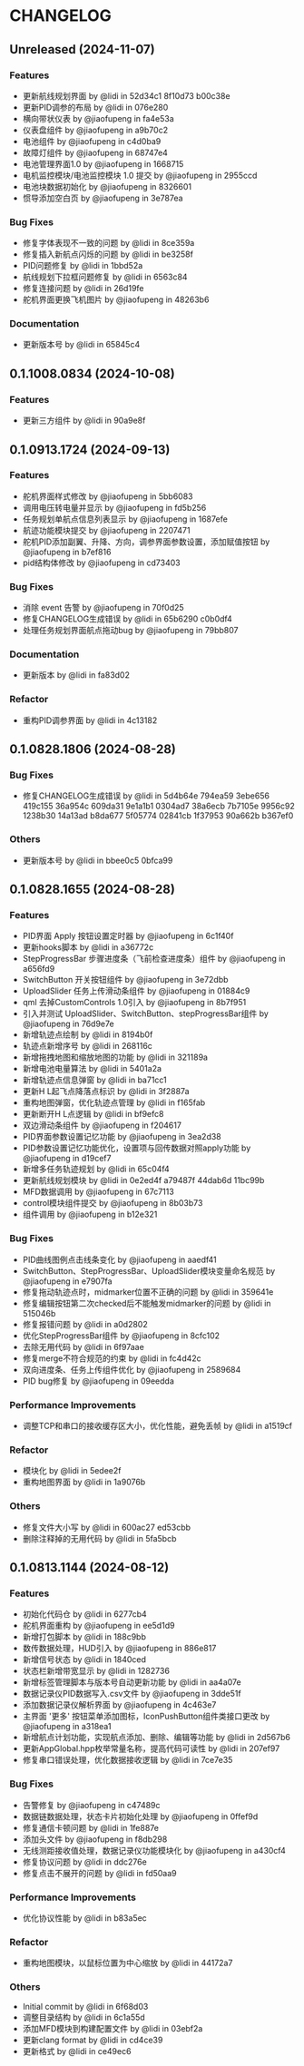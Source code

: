 # CHANGELOG

## Unreleased (2024-11-07)

### Features
- 更新航线规划界面 by @lidi in 52d34c1 8f10d73 b00c38e
- 更新PID调参的布局 by @lidi in 076e280
- 横向带状仪表 by @jiaofupeng in fa4e53a
- 仪表盘组件 by @jiaofupeng in a9b70c2
- 电池组件 by @jiaofupeng in c4d0ba9
- 故障灯组件 by @jiaofupeng in 68747e4
- 电池管理界面1.0 by @jiaofupeng in 1668715
- 电机监控模块/电池监控模块 1.0 提交 by @jiaofupeng in 2955ccd
- 电池块数据初始化 by @jiaofupeng in 8326601
- 惯导添加空白页 by @jiaofupeng in 3e787ea

### Bug Fixes
- 修复字体表现不一致的问题 by @lidi in 8ce359a
- 修复插入新航点闪烁的问题 by @lidi in be3258f
- PID问题修复 by @lidi in 1bbd52a
- 航线规划下拉框问题修复 by @lidi in 6563c84
- 修复连接问题 by @lidi in 26d19fe
- 舵机界面更换飞机图片 by @jiaofupeng in 48263b6

### Documentation
- 更新版本号 by @lidi in 65845c4

## 0.1.1008.0834 (2024-10-08)

### Features
- 更新三方组件 by @lidi in 90a9e8f

## 0.1.0913.1724 (2024-09-13)

### Features
- 舵机界面样式修改 by @jiaofupeng in 5bb6083
- 调用电压转电量并显示 by @jiaofupeng in fd5b256
- 任务规划单航点信息列表显示 by @jiaofupeng in 1687efe
- 航迹功能模块提交 by @jiaofupeng in 2207471
- 舵机PID添加副翼、升降、方向，调参界面参数设置，添加赋值按钮 by @jiaofupeng in b7ef816
- pid结构体修改 by @jiaofupeng in cd73403

### Bug Fixes
- 消除 event 告警 by @jiaofupeng in 70f0d25
- 修复CHANGELOG生成错误 by @lidi in 65b6290 c0b0df4
- 处理任务规划界面航点拖动bug by @jiaofupeng in 79bb807

### Documentation
- 更新版本 by @lidi in fa83d02

### Refactor
- 重构PID调参界面 by @lidi in 4c13182

## 0.1.0828.1806 (2024-08-28)

### Bug Fixes
- 修复CHANGELOG生成错误 by @lidi in 5d4b64e 794ea59 3ebe656 419c155 36a954c 609da31 9e1a1b1 0304ad7 38a6ecb 7b7105e 9956c92 1238b30 14a13ad b8da677 5f05774 02841cb 1f37953 90a662b b367ef0

### Others
- 更新版本号 by @lidi in bbee0c5 0bfca99

## 0.1.0828.1655 (2024-08-28)

### Features
- PID界面 Apply 按钮设置定时器 by @jiaofupeng in 6c1f40f
- 更新hooks脚本 by @lidi in a36772c
- StepProgressBar 步骤进度条（飞前检查进度条）组件 by @jiaofupeng in a656fd9
- SwitchButton 开关按钮组件 by @jiaofupeng in 3e72dbb
- UploadSlider 任务上传滑动条组件 by @jiaofupeng in 01884c9
- qml 去掉CustomControls 1.0引入 by @jiaofupeng in 8b7f951
- 引入并测试 UploadSlider、SwitchButton、stepProgressBar组件 by @jiaofupeng in 76d9e7e
- 新增轨迹点绘制 by @lidi in 8194b0f
- 轨迹点新增序号 by @lidi in 268116c
- 新增拖拽地图和缩放地图的功能 by @lidi in 321189a
- 新增电池电量算法 by @lidi in 5401a2a
- 新增轨迹点信息弹窗 by @lidi in ba71cc1
- 更新H L起飞点降落点标识 by @lidi in 3f2887a
- 重构地图弹窗，优化轨迹点管理 by @lidi in f165fab
- 更新断开H L点逻辑 by @lidi in bf9efc8
- 双边滑动条组件 by @jiaofupeng in f204617
- PID界面参数设置记忆功能 by @jiaofupeng in 3ea2d38
- PID参数设置记忆功能优化，设置项与回传数据对照apply功能 by @jiaofupeng in d19cef7
- 新增多任务轨迹规划 by @lidi in 65c04f4
- 更新航线规划模块 by @lidi in 0e2ed4f a79487f 44dab6d 11bc99b
- MFD数据调用 by @jiaofupeng in 67c7113
- control模块组件提交 by @jiaofupeng in 8b03b73
- 组件调用 by @jiaofupeng in b12e321

### Bug Fixes
- PID曲线图例点击线条变化 by @jiaofupeng in aaedf41
- SwitchButton、StepProgressBar、UploadSlider模块变量命名规范 by @jiaofupeng in e7907fa
- 修复拖动轨迹点时，midmarker位置不正确的问题 by @lidi in 359641e
- 修复编辑按钮第二次checked后不能触发midmarker的问题 by @lidi in 515046b
- 修复报错问题 by @lidi in a0d2802
- 优化StepProgressBar组件 by @jiaofupeng in 8cfc102
- 去除无用代码 by @lidi in 6f97aae
- 修复merge不符合规范的约束 by @lidi in fc4d42c
- 双向进度条、任务上传组件优化 by @jiaofupeng in 2589684
- PID bug修复 by @jiaofupeng in 09eedda

### Performance Improvements
- 调整TCP和串口的接收缓存区大小，优化性能，避免丢帧 by @lidi in a1519cf

### Refactor
- 模块化 by @lidi in 5edee2f
- 重构地图界面 by @lidi in 1a9076b

### Others
- 修复文件大小写 by @lidi in 600ac27 ed53cbb
- 删除注释掉的无用代码 by @lidi in 5fa5bcb

## 0.1.0813.1144 (2024-08-12)

### Features
- 初始化代码仓 by @lidi in 6277cb4
- 舵机界面重构 by @jiaofupeng in ee5d1d9
- 新增打包脚本 by @lidi in 188c9bb
- 数传数据处理，HUD引入 by @jiaofupeng in 886e817
- 新增信号状态 by @lidi in 1840ced
- 状态栏新增带宽显示 by @lidi in 1282736
- 新增标签管理脚本与版本号自动更新功能 by @lidi in aa4a07e
- 数据记录仪PID数据写入.csv文件 by @jiaofupeng in 3dde51f
- 添加数据记录仪解析界面 by @jiaofupeng in 4c463e7
- 主界面 '更多' 按钮菜单添加图标，IconPushButton组件类接口更改 by @jiaofupeng in a318ea1
- 新增航点计划功能，实现航点添加、删除、编辑等功能 by @lidi in 2d567b6
- 更新AppGlobal.hpp枚举常量名称，提高代码可读性 by @lidi in 207ef97
- 修复串口错误处理，优化数据接收逻辑 by @lidi in 7ce7e35

### Bug Fixes
- 告警修复 by @jiaofupeng in c47489c
- 数据链数据处理，状态卡片初始化处理 by @jiaofupeng in 0ffef9d
- 修复通信卡顿问题 by @lidi in 1fe887e
- 添加头文件 by @jiaofupeng in f8db298
- 无线测距接收值处理，数据记录仪功能模块化 by @jiaofupeng in a430cf4
- 修复协议问题 by @lidi in ddc276e
- 修复点击不展开的问题 by @lidi in fd50aa9

### Performance Improvements
- 优化协议性能 by @lidi in b83a5ec

### Refactor
- 重构地图模块，以鼠标位置为中心缩放 by @lidi in 44172a7

### Others
- Initial commit by @lidi in 6f68d03
- 调整目录结构 by @lidi in 6c1a55d
- 添加MFD模块到构建配置文件 by @lidi in 03ebf2a
- 更新clang format by @lidi in cd4ce39
- 更新格式 by @lidi in ce49ec6

